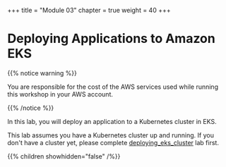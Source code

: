 +++
title = "Module 03"
chapter = true
weight = 40
+++

# Deploying Applications to Amazon EKS

{{% notice warning %}}<p> You are responsible for the cost of the AWS services used while running this workshop in your AWS account.</p> {{% /notice %}}

In this lab, you will deploy an application to a Kubernetes cluster in EKS.

This lab assumes you have a Kubernetes cluster up and running. If you don't have a cluster yet, please
complete [deploying_eks_cluster](./30_deploying_eks_cluster.html) lab first.

{{% children showhidden="false" /%}}
